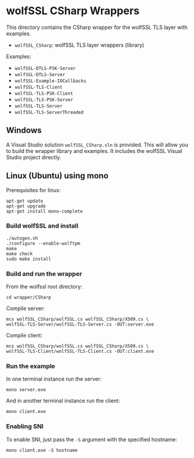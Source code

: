 # wolfSSL CSharp Wrappers

This directory contains the CSharp wrapper for the wolfSSL TLS layer with examples.

* `wolfSSL_CSharp`: wolfSSL TLS layer wrappers (library)

Examples:
* `wolfSSL-DTLS-PSK-Server`
* `wolfSSL-DTLS-Server`
* `wolfSSL-Example-IOCallbacks`
* `wolfSSL-TLS-Client`
* `wolfSSL-TLS-PSK-Client`
* `wolfSSL-TLS-PSK-Server`
* `wolfSSL-TLS-Server`
* `wolfSSL-TLS-ServerThreaded`

## Windows

A Visual Studio solution `wolfSSL_CSharp.sln` is provided. This will allow you
to build the wrapper library and examples. It includes the wolfSSL Visual Studio
project directly.

## Linux (Ubuntu) using mono

Prerequisites for linux:

```
apt-get update
apt-get upgrade
apt-get install mono-complete
```

### Build wolfSSL and install

```
./autogen.sh
./configure --enable-wolftpm
make
make check
sudo make install
```

### Build and run the wrapper

From the wolfssl root directory:

```
cd wrapper/CSharp
```

Compile server:

```
mcs wolfSSL_CSharp/wolfSSL.cs wolfSSL_CSharp/X509.cs \
wolfSSL-TLS-Server/wolfSSL-TLS-Server.cs -OUT:server.exe
```

Compile client:

```
mcs wolfSSL_CSharp/wolfSSL.cs wolfSSL_CSharp/X509.cs \
wolfSSL-TLS-Client/wolfSSL-TLS-Client.cs -OUT:client.exe
```

### Run the example

In one terminal instance run the server:

```
mono server.exe
```

And in another terminal instance run the client:

```
mono client.exe
```

### Enabling SNI

To enable SNI, just pass the `-S` argument with the specified hostname:

```
mono client.exe -S hostname 
```
